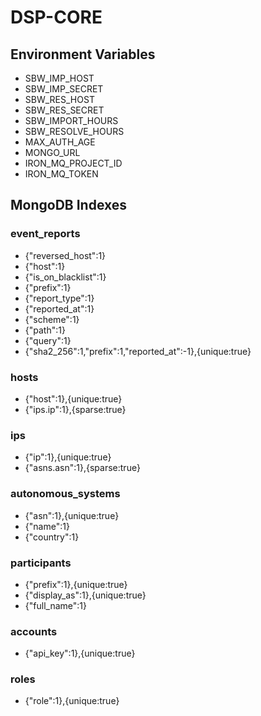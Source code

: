 # DSP-CORE

## Environment Variables
* SBW_IMP_HOST
* SBW_IMP_SECRET
* SBW_RES_HOST
* SBW_RES_SECRET
* SBW_IMPORT_HOURS
* SBW_RESOLVE_HOURS
* MAX_AUTH_AGE
* MONGO_URL
* IRON_MQ_PROJECT_ID
* IRON_MQ_TOKEN


## MongoDB Indexes
### event_reports
* {"reversed_host":1}
* {"host":1}
* {"is_on_blacklist":1}
* {"prefix":1}
* {"report_type":1}
* {"reported_at":1}
* {"scheme":1}
* {"path":1}
* {"query":1}
* {"sha2_256":1,"prefix":1,"reported_at":-1},{unique:true}

### hosts
* {"host":1},{unique:true}
* {"ips.ip":1},{sparse:true}

### ips
* {"ip":1},{unique:true}
* {"asns.asn":1},{sparse:true}

### autonomous_systems
* {"asn":1},{unique:true}
* {"name":1}
* {"country":1}

### participants
* {"prefix":1},{unique:true}
* {"display_as":1},{unique:true}
* {"full_name":1}

### accounts
* {"api_key":1},{unique:true}

### roles
* {"role":1},{unique:true}
